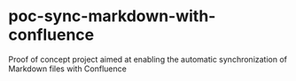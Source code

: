 # poc-sync-markdown-with-confluence
Proof of concept project aimed at enabling the automatic synchronization of Markdown files with Confluence
